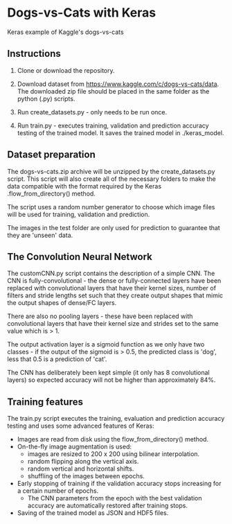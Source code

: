 # Dogs-vs-Cats with Keras
Keras example of Kaggle's dogs-vs-cats

## Instructions

1. Clone or download the repository.

2. Download dataset from https://www.kaggle.com/c/dogs-vs-cats/data.  The downloaded zip file should be placed in the same folder as the python (.py) scripts.

3. Run create_datasets.py - only needs to be run once.

4. Run train.py - executes training, validation and prediction accuracy testing of the trained model. It saves the trained model in ./keras_model.


## Dataset preparation
The dogs-vs-cats.zip archive will be unzipped by the create_datasets.py script. This script will also create all of the necessary folders to make the data compatible with the format required by the Keras .flow_from_directory() method.

The script uses a random number generator to choose which image files will be used for training, validation and prediction.

The images in the test folder are only used for prediction to guarantee that they are 'unseen' data.


## The Convolution Neural Network

The customCNN.py script contains the description of a simple CNN. The CNN is fully-convolutional - the dense or fully-connected layers have been replaced with convolutional layers that have their kernel sizes, number of filters and stride lengths set such that they create output shapes that mimic the output shapes of dense/FC layers.

There are also no pooling layers - these have been replaced with convolutional layers that have their kernel size and strides set to the same value which is > 1.

The output activation layer is a sigmoid function as we only have two classes - if the output of the sigmoid is > 0.5, the predicted class is 'dog', less that 0.5 is a prediction of 'cat'.

The CNN has deliberately been kept simple (it only has 8 convolutional layers) so expected accuracy will not be higher than approximately 84%.

## Training features

The train.py script executes the training, evaluation and prediction accuracy testing and uses some advanced features of Keras:

+ Images are read from disk using the flow_from_directory() method.
+ On-the-fly image augmentation is used:
  + images are resized to 200 x 200 using bilinear interpolation.
  + random flipping along the vertical axis.
  + random vertical and horizontal shifts.
  + shuffling of the images between epochs.
+ Early stopping of training if the validation accuracy stops increasing for a certain number of epochs.
  + The CNN parameters from the epoch with the best validation accuracy are automatically restored after training stops.
+ Saving of the trained model as JSON and HDF5 files.
